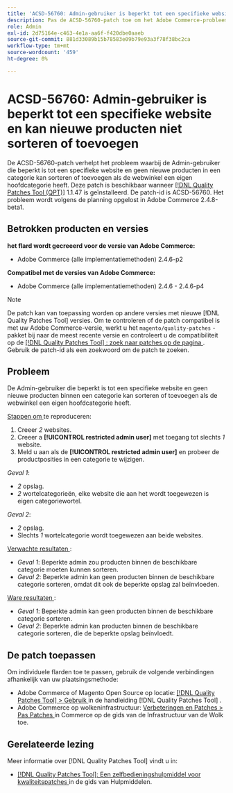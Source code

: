 ```yaml
---
title: 'ACSD-56760: Admin-gebruiker is beperkt tot een specifieke website en kan nieuwe producten niet sorteren of toevoegen'
description: Pas de ACSD-56760-patch toe om het Adobe Commerce-probleem op te lossen waarbij de Admin-gebruiker die beperkt is tot een specifieke website en geen nieuwe producten in een categorie kan sorteren of toevoegen als de webwinkel een eigen hoofdcategorie heeft.
role: Admin
exl-id: 2d75164e-c463-4e1a-aa6f-f420dbe0aaeb
source-git-commit: 881d33089b15b78583e09b79e93a3f78f38bc2ca
workflow-type: tm+mt
source-wordcount: '459'
ht-degree: 0%

---
```


# ACSD-56760: Admin-gebruiker is beperkt tot een specifieke website en kan nieuwe producten niet sorteren of toevoegen

De ACSD-56760-patch verhelpt het probleem waarbij de Admin-gebruiker die beperkt is tot een specifieke website en geen nieuwe producten in een categorie kan sorteren of toevoegen als de webwinkel een eigen hoofdcategorie heeft. Deze patch is beschikbaar wanneer [[!DNL Quality Patches Tool (QPT)]](/help/tools/quality-patches-tool/quality-patches-tool-to-self-serve-quality-patches.md) 1.1.47 is geïnstalleerd. De patch-id is ACSD-56760. Het probleem wordt volgens de planning opgelost in Adobe Commerce 2.4.8-beta1.

## Betrokken producten en versies

**het flard wordt gecreeerd voor de versie van Adobe Commerce:**

* Adobe Commerce (alle implementatiemethoden) 2.4.6-p2

**Compatibel met de versies van Adobe Commerce:**

* Adobe Commerce (alle implementatiemethoden) 2.4.6 - 2.4.6-p4

>[!NOTE]
>
>De patch kan van toepassing worden op andere versies met nieuwe [!DNL Quality Patches Tool] versies. Om te controleren of de patch compatibel is met uw Adobe Commerce-versie, werkt u het `magento/quality-patches` -pakket bij naar de meest recente versie en controleert u de compatibiliteit op de [[!DNL Quality Patches Tool] : zoek naar patches op de pagina ](https://experienceleague.adobe.com/tools/commerce-quality-patches/index.html) . Gebruik de patch-id als een zoekwoord om de patch te zoeken.

## Probleem

De Admin-gebruiker die beperkt is tot een specifieke website en geen nieuwe producten binnen een categorie kan sorteren of toevoegen als de webwinkel een eigen hoofdcategorie heeft.

<u> Stappen om </u> te reproduceren:

1. Creeer *2* websites.
1. Creeer a **[!UICONTROL restricted admin user]** met toegang tot slechts *1* website.
1. Meld u aan als de **[!UICONTROL restricted admin user]** en probeer de productposities in een categorie te wijzigen.

*Geval 1*:

* *2* opslag.
* *2* wortelcategorieën, elke website die aan het wordt toegewezen is eigen categoriewortel.

*Geval 2*:

* *2* opslag.
* Slechts *1* wortelcategorie wordt toegewezen aan beide websites.

<u> Verwachte resultaten </u>:

* *Geval 1*: Beperkte admin zou producten binnen de beschikbare categorie moeten kunnen sorteren.
* *Geval 2*: Beperkte admin kan geen producten binnen de beschikbare categorie sorteren, omdat dit ook de beperkte opslag zal beïnvloeden.

<u> Ware resultaten </u>:

* *Geval 1*: Beperkte admin kan geen producten binnen de beschikbare categorie sorteren.
* *Geval 2*: Beperkte admin kan producten binnen de beschikbare categorie sorteren, die de beperkte opslag beïnvloedt.

## De patch toepassen

Om individuele flarden toe te passen, gebruik de volgende verbindingen afhankelijk van uw plaatsingsmethode:

* Adobe Commerce of Magento Open Source op locatie: [[!DNL Quality Patches Tool]  > Gebruik ](/help/tools/quality-patches-tool/usage.md) in de handleiding [!DNL Quality Patches Tool] .
* Adobe Commerce op wolkeninfrastructuur: [ Verbeteringen en Patches > Pas Patches ](https://experienceleague.adobe.com/docs/commerce-cloud-service/user-guide/develop/upgrade/apply-patches.html) in Commerce op de gids van de Infrastructuur van de Wolk toe.

## Gerelateerde lezing

Meer informatie over [!DNL Quality Patches Tool] vindt u in:

* [[!DNL Quality Patches Tool]: Een zelfbedieningshulpmiddel voor kwaliteitspatches ](/help/tools/quality-patches-tool/quality-patches-tool-to-self-serve-quality-patches.md) in de gids van Hulpmiddelen.

